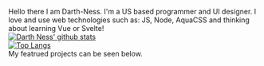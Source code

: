 Hello there I am Darth-Ness. I'm a US based programmer and UI designer.
I love and use web technologies such as: JS, Node, AquaCSS and thinking about learning Vue or Svelte!
<br>
[![Darth Ness' github stats](https://github-readme-stats.vercel.app/api?username=Darth-Ness&count_private=true&show_icons=true&theme=radical&hide_rank=false)](https://github.com/anuraghazra/github-readme-stats)
<br>
[![Top Langs](https://github-readme-stats.vercel.app/api/top-langs/?username=Darth-Ness&hide=java,lua&theme=radical)](https://github.com/anuraghazra/github-readme-stats)
<br>
My featrued projects can be seen below.
